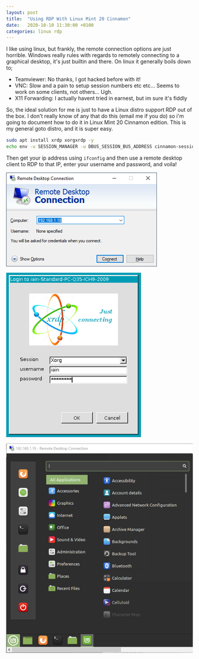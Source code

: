 ```yaml
---
layout: post
title:  "Using RDP With Linux Mint 20 Cinnamon"
date:   2020-10-10 11:30:00 +0100
categories: linux rdp
---
```


I like using linux, but frankly, the remote connection options are just horrible. Windows really rules with regards to remotely connecting to a graphical desktop, it's just builtin and there. On linux it generally boils down to;

 - Teamviewer: No thanks, I got hacked before with it!
 - VNC: Slow and a pain to setup session numbers etc etc... Seems to work on some clients, not others... Ugh.
 - X11 Forwarding: I actually havent tried in earnest, but im sure it's fiddly

So, the ideal solution for me is just to have a Linux distro support RDP out of the box. I don't really know of any that do this (email me if you do) so i'm going to document how to do it in Linux Mint 20 Cinnamon edition. This is my general goto distro, and it is super easy.

```bash
sudo apt install xrdp xorgxrdp -y
echo env -u SESSION_MANAGER -u DBUS_SESSION_BUS_ADDRESS cinnamon-session>~/.xsession
```

Then get your ip address using ```ifconfig``` and then use a remote desktop client to RDP to that IP, enter your username and password, and voila!

![](/assets/images/2020/Linux-Mint-RDP/10.png)

![](/assets/images/2020/Linux-Mint-RDP/20.png)

![](/assets/images/2020/Linux-Mint-RDP/30.png)

